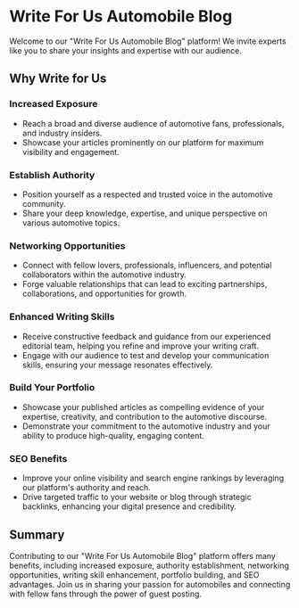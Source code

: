 # Write For Us Automobile Blog

Welcome to our "Write For Us Automobile Blog" platform! We invite experts like you to share your insights and expertise with our audience.

## Why Write for Us

### Increased Exposure

- Reach a broad and diverse audience of automotive fans, professionals, and industry insiders.
- Showcase your articles prominently on our platform for maximum visibility and engagement.

### Establish Authority

- Position yourself as a respected and trusted voice in the automotive community.
- Share your deep knowledge, expertise, and unique perspective on various automotive topics.

### Networking Opportunities

- Connect with fellow lovers, professionals, influencers, and potential collaborators within the automotive industry.
- Forge valuable relationships that can lead to exciting partnerships, collaborations, and opportunities for growth.

### Enhanced Writing Skills

- Receive constructive feedback and guidance from our experienced editorial team, helping you refine and improve your writing craft.
- Engage with our audience to test and develop your communication skills, ensuring your message resonates effectively.

### Build Your Portfolio

- Showcase your published articles as compelling evidence of your expertise, creativity, and contribution to the automotive discourse.
- Demonstrate your commitment to the automotive industry and your ability to produce high-quality, engaging content.

### SEO Benefits

- Improve your online visibility and search engine rankings by leveraging our platform's authority and reach.
- Drive targeted traffic to your website or blog through strategic backlinks, enhancing your digital presence and credibility.

## Summary

Contributing to our "Write For Us Automobile Blog" platform offers many benefits, including increased exposure, authority establishment, networking opportunities, writing skill enhancement, portfolio building, and SEO advantages. Join us in sharing your passion for automobiles and connecting with fellow fans through the power of guest posting.
